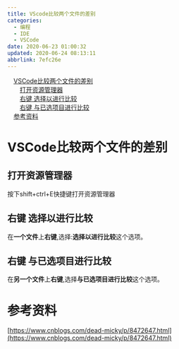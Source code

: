 ```yaml
---
title: VScode比较两个文件的差别
categories: 
  - 编程
  - IDE
  - VSCode
date: 2020-06-23 01:00:32
updated: 2020-06-24 08:13:11
abbrlink: 7efc26e
---
```

<div id='my_toc'><a href="/blog/7efc26e/#VSCode比较两个文件的差别" class="header_1">VSCode比较两个文件的差别</a>&nbsp;<br><a href="/blog/7efc26e/#打开资源管理器" class="header_2">打开资源管理器</a>&nbsp;<br><a href="/blog/7efc26e/#右键-选择以进行比较" class="header_2">右键 选择以进行比较</a>&nbsp;<br><a href="/blog/7efc26e/#右键-与已选项目进行比较" class="header_2">右键 与已选项目进行比较</a>&nbsp;<br><a href="/blog/7efc26e/#参考资料" class="header_1">参考资料</a>&nbsp;<br></div>
<style>.header_1{margin-left: 1em;}.header_2{margin-left: 2em;}.header_3{margin-left: 3em;}.header_4{margin-left: 4em;}.header_5{margin-left: 5em;}.header_6{margin-left: 6em;}</style>
<!--more-->
<script>if (navigator.platform.search('arm')==-1){document.getElementById('my_toc').style.display = 'none';}var e,p = document.getElementsByTagName('p');while (p.length>0) {e = p[0];e.parentElement.removeChild(e);}</script>

<!--end-->
# VSCode比较两个文件的差别
## 打开资源管理器
按下shift+ctrl+E快捷键打开资源管理器
## 右键 选择以进行比较
在**一个文件**上**右键**,选择:**选择以进行比较**这个选项。
## 右键 与已选项目进行比较
在**另一个文件**上**右键**,选择**与已选项目进行比较**这个选项。
# 参考资料
[https://www.cnblogs.com/dead-micky/p/8472647.html](https://www.cnblogs.com/dead-micky/p/8472647.html)
